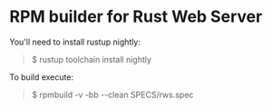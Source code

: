 # RPM builder for Rust Web Server
You'll need to install rustup nightly:
> $ rustup toolchain install nightly

To build execute:
> $ rpmbuild -v -bb --clean SPECS/rws.spec
